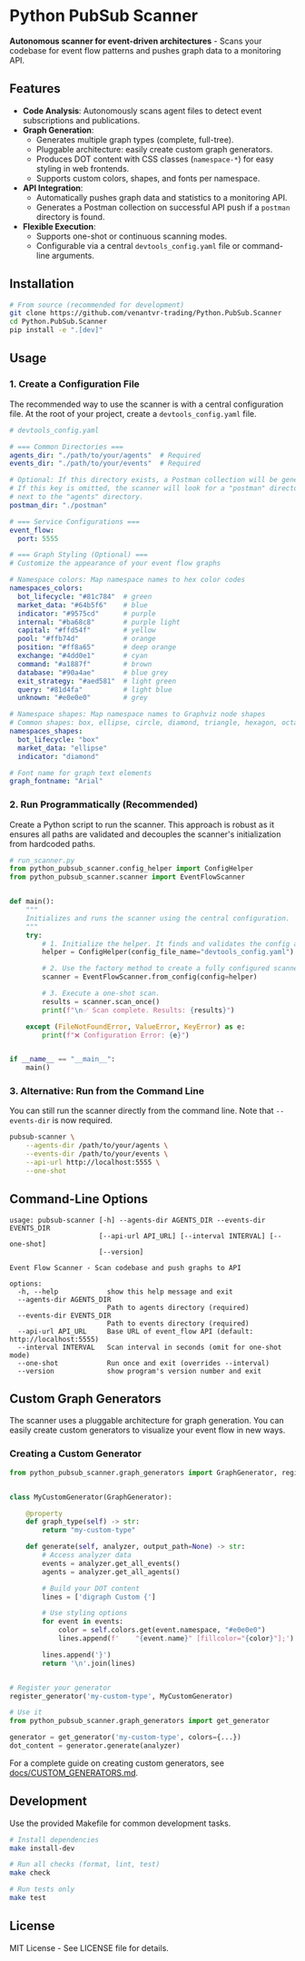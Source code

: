 # Python PubSub Scanner

**Autonomous scanner for event-driven architectures** - Scans your codebase for event flow patterns and pushes graph data to a monitoring API.

## Features

- **Code Analysis**: Autonomously scans agent files to detect event subscriptions and publications.
- **Graph Generation**:
    - Generates multiple graph types (complete, full-tree).
    - Pluggable architecture: easily create custom graph generators.
    - Produces DOT content with CSS classes (`namespace-*`) for easy styling in web frontends.
    - Supports custom colors, shapes, and fonts per namespace.
- **API Integration**:
    - Automatically pushes graph data and statistics to a monitoring API.
    - Generates a Postman collection on successful API push if a `postman` directory is found.
- **Flexible Execution**:
    - Supports one-shot or continuous scanning modes.
    - Configurable via a central `devtools_config.yaml` file or command-line arguments.

## Installation

```bash
# From source (recommended for development)
git clone https://github.com/venantvr-trading/Python.PubSub.Scanner
cd Python.PubSub.Scanner
pip install -e ".[dev]"
```

## Usage

### 1. Create a Configuration File

The recommended way to use the scanner is with a central configuration file. At the root of your project, create a `devtools_config.yaml` file.

```yaml
# devtools_config.yaml

# === Common Directories ===
agents_dir: "./path/to/your/agents"  # Required
events_dir: "./path/to/your/events"  # Required

# Optional: If this directory exists, a Postman collection will be generated here.
# If this key is omitted, the scanner will look for a "postman" directory
# next to the "agents" directory.
postman_dir: "./postman"

# === Service Configurations ===
event_flow:
  port: 5555

# === Graph Styling (Optional) ===
# Customize the appearance of your event flow graphs

# Namespace colors: Map namespace names to hex color codes
namespaces_colors:
  bot_lifecycle: "#81c784"  # green
  market_data: "#64b5f6"    # blue
  indicator: "#9575cd"      # purple
  internal: "#ba68c8"       # purple light
  capital: "#ffd54f"        # yellow
  pool: "#ffb74d"           # orange
  position: "#ff8a65"       # deep orange
  exchange: "#4dd0e1"       # cyan
  command: "#a1887f"        # brown
  database: "#90a4ae"       # blue grey
  exit_strategy: "#aed581"  # light green
  query: "#81d4fa"          # light blue
  unknown: "#e0e0e0"        # grey

# Namespace shapes: Map namespace names to Graphviz node shapes
# Common shapes: box, ellipse, circle, diamond, triangle, hexagon, octagon
namespaces_shapes:
  bot_lifecycle: "box"
  market_data: "ellipse"
  indicator: "diamond"

# Font name for graph text elements
graph_fontname: "Arial"
```

### 2. Run Programmatically (Recommended)

Create a Python script to run the scanner. This approach is robust as it ensures all paths are validated and decouples the scanner's initialization from hardcoded paths.

```python
# run_scanner.py
from python_pubsub_scanner.config_helper import ConfigHelper
from python_pubsub_scanner.scanner import EventFlowScanner


def main():
    """
    Initializes and runs the scanner using the central configuration.
    """
    try:
        # 1. Initialize the helper. It finds and validates the config automatically.
        helper = ConfigHelper(config_file_name="devtools_config.yaml")

        # 2. Use the factory method to create a fully configured scanner.
        scanner = EventFlowScanner.from_config(config=helper)

        # 3. Execute a one-shot scan.
        results = scanner.scan_once()
        print(f"\n✅ Scan complete. Results: {results}")

    except (FileNotFoundError, ValueError, KeyError) as e:
        print(f"❌ Configuration Error: {e}")


if __name__ == "__main__":
    main()
```

### 3. Alternative: Run from the Command Line

You can still run the scanner directly from the command line. Note that `--events-dir` is now required.

```bash
pubsub-scanner \
    --agents-dir /path/to/your/agents \
    --events-dir /path/to/your/events \
    --api-url http://localhost:5555 \
    --one-shot
```

## Command-Line Options

```
usage: pubsub-scanner [-h] --agents-dir AGENTS_DIR --events-dir EVENTS_DIR
                      [--api-url API_URL] [--interval INTERVAL] [--one-shot]
                      [--version]

Event Flow Scanner - Scan codebase and push graphs to API

options:
  -h, --help            show this help message and exit
  --agents-dir AGENTS_DIR
                        Path to agents directory (required)
  --events-dir EVENTS_DIR
                        Path to events directory (required)
  --api-url API_URL     Base URL of event_flow API (default: http://localhost:5555)
  --interval INTERVAL   Scan interval in seconds (omit for one-shot mode)
  --one-shot            Run once and exit (overrides --interval)
  --version             show program's version number and exit
```

## Custom Graph Generators

The scanner uses a pluggable architecture for graph generation. You can easily create custom generators to visualize your event flow in new ways.

### Creating a Custom Generator

```python
from python_pubsub_scanner.graph_generators import GraphGenerator, register_generator


class MyCustomGenerator(GraphGenerator):

    @property
    def graph_type(self) -> str:
        return "my-custom-type"

    def generate(self, analyzer, output_path=None) -> str:
        # Access analyzer data
        events = analyzer.get_all_events()
        agents = analyzer.get_all_agents()

        # Build your DOT content
        lines = ['digraph Custom {']

        # Use styling options
        for event in events:
            color = self.colors.get(event.namespace, "#e0e0e0")
            lines.append(f'    "{event.name}" [fillcolor="{color}"];')

        lines.append('}')
        return '\n'.join(lines)


# Register your generator
register_generator('my-custom-type', MyCustomGenerator)

# Use it
from python_pubsub_scanner.graph_generators import get_generator

generator = get_generator('my-custom-type', colors={...})
dot_content = generator.generate(analyzer)
```

For a complete guide on creating custom generators, see [docs/CUSTOM_GENERATORS.md](docs/CUSTOM_GENERATORS.md).

## Development

Use the provided Makefile for common development tasks.

```bash
# Install dependencies
make install-dev

# Run all checks (format, lint, test)
make check

# Run tests only
make test
```

## License

MIT License - See LICENSE file for details.
